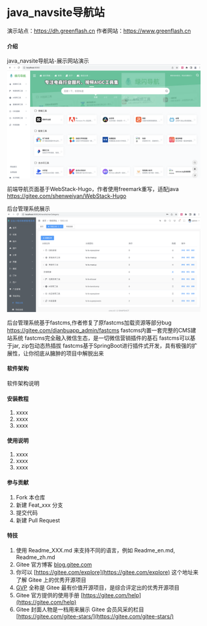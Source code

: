 # java_navsite导航站
演示站点：https://dh.greenflash.cn
作者网站：https://www.greenflash.cn

#### 介绍
java_navsite导航站-展示网站演示
![输入图片说明](%E5%B1%8F%E5%B9%95%E5%BF%AB%E7%85%A7%202024-07-29%20%E4%B8%8A%E5%8D%8810.03.20.png)

前端导航页面基于WebStack-Hugo，作者使用freemark重写，适配java
https://gitee.com/shenweiyan/WebStack-Hugo

后台管理系统展示
![输入图片说明](%E5%B1%8F%E5%B9%95%E5%BF%AB%E7%85%A7%202024-07-29%20%E4%B8%8A%E5%8D%8810.15.34.png)


后台管理系统基于fastcms,作者修复了原fastcms加载资源等部分bug
https://gitee.com/dianbuapp_admin/fastcms
fastcms内置一套完整的CMS建站系统
fastcms完全融入微信生态，是一切微信营销插件的基石
fastcms可以基于jar, zip包动态热插拔
fastcms基于SpringBoot进行插件式开发，具有极强的扩展性，让你彻底从臃肿的项目中解脱出来

#### 软件架构
软件架构说明


#### 安装教程

1.  xxxx
2.  xxxx
3.  xxxx

#### 使用说明

1.  xxxx
2.  xxxx
3.  xxxx

#### 参与贡献

1.  Fork 本仓库
2.  新建 Feat_xxx 分支
3.  提交代码
4.  新建 Pull Request


#### 特技

1.  使用 Readme\_XXX.md 来支持不同的语言，例如 Readme\_en.md, Readme\_zh.md
2.  Gitee 官方博客 [blog.gitee.com](https://blog.gitee.com)
3.  你可以 [https://gitee.com/explore](https://gitee.com/explore) 这个地址来了解 Gitee 上的优秀开源项目
4.  [GVP](https://gitee.com/gvp) 全称是 Gitee 最有价值开源项目，是综合评定出的优秀开源项目
5.  Gitee 官方提供的使用手册 [https://gitee.com/help](https://gitee.com/help)
6.  Gitee 封面人物是一档用来展示 Gitee 会员风采的栏目 [https://gitee.com/gitee-stars/](https://gitee.com/gitee-stars/)
